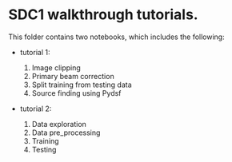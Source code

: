 # SDC1 walkthrough tutorials.

This folder contains two notebooks, which includes the following:
- tutorial 1:
   1. Image clipping
   2. Primary beam correction
   3. Split training from testing data
   4. Source finding using Pydsf
   
- tutorial 2:
   1. Data exploration
   2. Data pre_processing
   3. Training
   4. Testing
